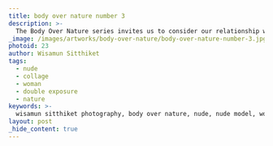 ```yaml
---
title: body over nature number 3
description: >-
  The Body Over Nature series invites us to consider our relationship with our environment. Blending images in a double exposure style, Wisamun Sitthiket plays with the mingling of shapes to ask the viewer to reimagine the boundaries between body and nature.
_image: /images/artworks/body-over-nature/body-over-nature-number-3.jpg
photoid: 23
author: Wisamun Sitthiket
tags:
  - nude
  - collage
  - woman
  - double exposure
  - nature
keywords: >-
  wisamun sitthiket photography, body over nature, nude, nude model, woman, double exposure, collage
layout: post
_hide_content: true
---
```

